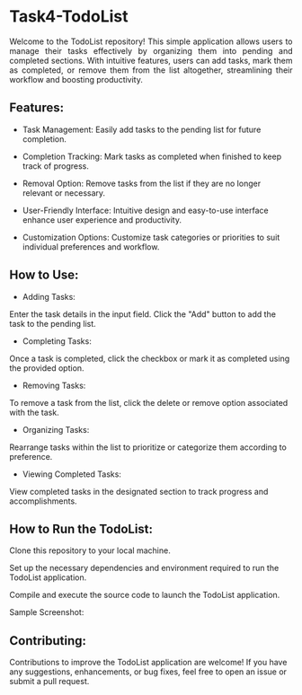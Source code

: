 <h1>Task4-TodoList</h1>
<p align="justify"> Welcome to the TodoList repository! This simple application allows users to manage their tasks effectively by organizing them into pending and completed sections. With intuitive features, users can add tasks, mark them as completed, or remove them from the list altogether, streamlining their workflow and boosting productivity.</p>

## Features:

- Task Management: Easily add tasks to the pending list for future completion.

- Completion Tracking: Mark tasks as completed when finished to keep track of progress.

- Removal Option: Remove tasks from the list if they are no longer relevant or necessary.

- User-Friendly Interface: Intuitive design and easy-to-use interface enhance user experience and productivity.

- Customization Options: Customize task categories or priorities to suit individual preferences and workflow.

## How to Use:

- Adding Tasks:

Enter the task details in the input field.
Click the "Add" button to add the task to the pending list.
- Completing Tasks:

Once a task is completed, click the checkbox or mark it as completed using the provided option.
- Removing Tasks:

To remove a task from the list, click the delete or remove option associated with the task.
- Organizing Tasks:

Rearrange tasks within the list to prioritize or categorize them according to preference.
- Viewing Completed Tasks:

View completed tasks in the designated section to track progress and accomplishments.
## How to Run the TodoList:

Clone this repository to your local machine.

Set up the necessary dependencies and environment required to run the TodoList application.

Compile and execute the source code to launch the TodoList application.

Sample Screenshot:


## Contributing:

Contributions to improve the TodoList application are welcome! If you have any suggestions, enhancements, or bug fixes, feel free to open an issue or submit a pull request.
